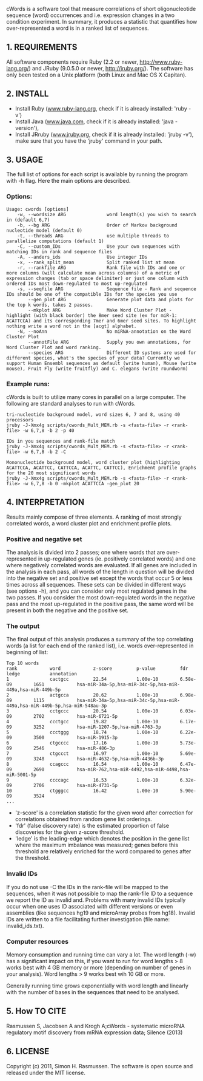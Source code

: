 cWords is a software tool that measure correlations of short oligonucleotide sequence (word) occurrences and i.e. expression changes in a two condition experiment. In summary, it produces a statistic that quantifies how over-represented a word is in a ranked list of sequences.

## 1. REQUIREMENTS #

All software components require Ruby (2.2 or newer, http://www.ruby-lang.org/) and JRuby (9.0.5.0 or newer, http://jruby.org/).
The software has only been tested on a Unix platform (both Linux and Mac OS X Capitan).


## 2. INSTALL #

* Install Ruby (www.ruby-lang.org, check if it is already installed: 'ruby -v')
* Install Java (www.java.com, check if it is already installed: 'java -version'),
* Install JRruby (www.jruby.org, check if it is already installed: 'jruby -v'),
  make sure that you have the 'jruby' command in your path.

## 3. USAGE #
The full list of options for each script is available by running the program with -h flag. Here the main options are described.

### Options:

    Usage: cwords [options]
        -w, --wordsize ARG               word length(s) you wish to search in (default 6,7)
        -b, --bg ARG                     Order of Markov background nucleotide model (default 0)
        -t, --threads ARG                use multiple threads to parallelize computations (default 1)
        -C, --custom_IDs                 Use your own sequences with matching IDs in rank and sequence files
        -A, --anders_ids                 Use integer IDs
        -x, --rank_split_mean            Split ranked list at mean
        -r, --rankfile ARG               Rank file with IDs and one or more columns (will calculate mean across columns) of a metric of expression changes (tab or space delimiter) or just one column with ordered IDs most down-regulated to most up-regulated
        -s, --seqfile ARG                Sequence file - Rank and sequence IDs should be one of the compatible IDs for the species you use
            --gen_plot ARG               Generate plot data and plots for the top k words, takes 2 passes.
            --mkplot ARG                 Make Word Cluster Plot - highlight (with black border) the 8mer seed site (ex for miR-1: ACATTCCA) and its corresponding 7mer and 6mer seed sites. To highlight nothing write a word not in the [acgt] alphabet.
        -N, --noAnn                      No miRNA-annotation on the Word Cluster Plot
            --annotFile ARG              Supply you own annotations, for Word Cluster Plot and word ranking.
            --species ARG                Different ID systems are used for different species, what's the species of your data? Currently we support Human Ensembl sequences as default (write human), Mouse (write mouse), Fruit Fly (write fruitfly) and C. elegans (write roundworm)

 
### Example runs:
cWords is built to utilize many cores in parallel on a large computer. The following are standard analyses to run with cWords.
    
    tri-nucleotide background model, word sizes 6, 7 and 8, using 40 processors
    jruby -J-Xmx4g scripts/cwords_Mult_MEM.rb -s <fasta-file> -r <rank-file> -w 6,7,8 -b 2 -p 40

    IDs in you sequences and rank-file match
    jruby -J-Xmx4g scripts/cwords_Mult_MEM.rb -s <fasta-file> -r <rank-file> -w 6,7,8 -b 2 -C

    Mononucleotide background model, word cluster plot (highlighting ACATTCCA, ACATTCC, CATTCCA, ACATTC, CATTCC), Enrichment profile graphs for the 20 most significant words
    jruby -J-Xmx4g scripts/cwords_Mult_MEM.rb -s <fasta-file> -r <rank-file> -w 6,7,8 -b 0 -mkplot ACATTCCA -gen_plot 20

## 4. INTERPRETATION #
Results mainly compose of three elements. A ranking of most strongly correlated words, a word cluster plot and enrichment profile plots. 

### Positive and negative set 
The analysis is divided into 2 passes; one where words that are over-represented in up-regulated genes (ie. positively correlated words) and one where negatively correlated words are evaluated. If all genes are included in the analysis in each pass, all words of the length in question will be divided into the negative set and positive set except the words that occur 5 or less times across all sequences. These sets can be divided in different ways (see options -h), and you can consider only most regulated genes in the two passes. If you consider the most down-regulated words in the negative pass and the most up-regulated in the positive pass, the same word will be present in both the negative and the positive set.

### The output 
The final output of this analysis produces a summary of the top correlating words (a list for each end of the ranked list), i.e. words over-represented in beginning of list:

    Top 10 words
    rank            word            z-score         p-value         fdr             ledge           annotation     
    1               cactgcc         22.54           1.00e-10        6.58e-09        1651            hsa-miR-34a-5p,hsa-miR-34c-5p,hsa-miR-449a,hsa-miR-449b-5p
    2               actgcca         20.62           1.00e-10        6.98e-09        1115            hsa-miR-34a-5p,hsa-miR-34c-5p,hsa-miR-449a,hsa-miR-449b-5p,hsa-miR-548au-3p
    3               cctgccc         20.54           1.00e-10        6.03e-09        2702            hsa-miR-6721-5p
    4               ccctgcc         19.82           1.00e-10        6.17e-09        3252            hsa-miR-1207-5p,hsa-miR-4763-3p
    5               ccctggg         18.74           1.00e-10        6.22e-09        3500            hsa-miR-1915-3p
    6               ctgcccc         17.16           1.00e-10        5.73e-09        2546            hsa-miR-486-3p 
    7               ctgccct         16.97           1.00e-10        5.69e-09        3248            hsa-miR-4632-5p,hsa-miR-4436b-3p
    8               ccagccc         16.54           1.00e-10        6.47e-09        2690            hsa-miR-762,hsa-miR-4492,hsa-miR-4498,hsa-miR-5001-5p
    9               ccccagc         16.53           1.00e-10        6.32e-09        2706            hsa-miR-4731-5p
    10              ctgggcc         16.42           1.00e-10        5.90e-09        3524  
    ...

* 'z-score' is a correlation statistic for the given word after correction for correlations obtained from random gene list orderings.
* 'fdr' (false discovery rate) is the estimated proportion of false discoveries for the given z-score threshold.
* 'ledge' is the leading-edge which denotes the position in the gene list where the maximum imbalance was measured; genes before this threshold are relatively enriched for the word compared to genes after the threshold.

### Invalid IDs
If you do not use -C the IDs in the rank-file will be mapped to the sequences, when it was not possible to map the rank-file ID to a sequence we report the ID as invalid and. Problems with many invalid IDs typically occur when one uses ID associated with different versions or even assemblies (like sequences hg19 and microArray probes from hg18). Invalid IDs are written to a file facilitating further investigation (file name: invalid_ids.txt).

### Computer resources
Memory consumption and running time can vary a lot. The word length (-w) has a significant impact on this, if you want to run for word lengths > 8 works best with 4 GB memory or more (depending on number of genes in your analysis). Word lengths > 9 works best wih 10 GB or more.

Generally running time grows exponentially with word length and linearly with the number of bases in the sequences that need to be analysed.

## 5. How TO CITE
Rasmussen S, Jacobsen A and Krogh A;cWords - systematic microRNA regulatory motif discovery from mRNA expression data; Silence (2013)

## 6. LICENSE
Copyright (c) 2011, Simon H. Rasmussen.
The software is open source and released under the MIT license.
